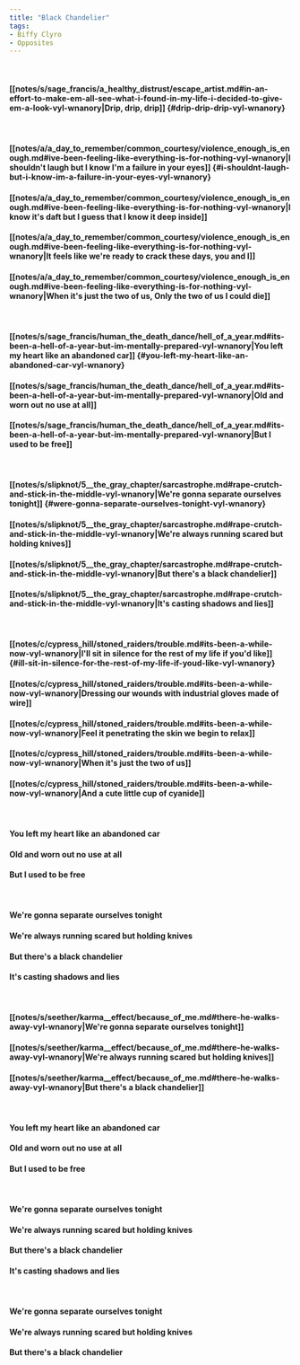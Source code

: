 ```yaml
---
title: "Black Chandelier"
tags:
- Biffy Clyro
- Opposites
---
```

&nbsp;
#### [[notes/s/sage_francis/a_healthy_distrust/escape_artist.md#in-an-effort-to-make-em-all-see-what-i-found-in-my-life-i-decided-to-give-em-a-look-vyl-wnanory|Drip, drip, drip]] {#drip-drip-drip-vyl-wnanory}
&nbsp;
#### [[notes/a/a_day_to_remember/common_courtesy/violence_enough_is_enough.md#ive-been-feeling-like-everything-is-for-nothing-vyl-wnanory|I shouldn't laugh but I know I'm a failure in your eyes]] {#i-shouldnt-laugh-but-i-know-im-a-failure-in-your-eyes-vyl-wnanory}
#### [[notes/a/a_day_to_remember/common_courtesy/violence_enough_is_enough.md#ive-been-feeling-like-everything-is-for-nothing-vyl-wnanory|I know it's daft but I guess that I know it deep inside]]
#### [[notes/a/a_day_to_remember/common_courtesy/violence_enough_is_enough.md#ive-been-feeling-like-everything-is-for-nothing-vyl-wnanory|It feels like we're ready to crack these days, you and I]]
#### [[notes/a/a_day_to_remember/common_courtesy/violence_enough_is_enough.md#ive-been-feeling-like-everything-is-for-nothing-vyl-wnanory|When it's just the two of us, Only the two of us I could die]]
&nbsp;
#### [[notes/s/sage_francis/human_the_death_dance/hell_of_a_year.md#its-been-a-hell-of-a-year-but-im-mentally-prepared-vyl-wnanory|You left my heart like an abandoned car]] {#you-left-my-heart-like-an-abandoned-car-vyl-wnanory}
#### [[notes/s/sage_francis/human_the_death_dance/hell_of_a_year.md#its-been-a-hell-of-a-year-but-im-mentally-prepared-vyl-wnanory|Old and worn out no use at all]]
#### [[notes/s/sage_francis/human_the_death_dance/hell_of_a_year.md#its-been-a-hell-of-a-year-but-im-mentally-prepared-vyl-wnanory|But I used to be free]]
&nbsp;
#### [[notes/s/slipknot/5__the_gray_chapter/sarcastrophe.md#rape-crutch-and-stick-in-the-middle-vyl-wnanory|We're gonna separate ourselves tonight]] {#were-gonna-separate-ourselves-tonight-vyl-wnanory}
#### [[notes/s/slipknot/5__the_gray_chapter/sarcastrophe.md#rape-crutch-and-stick-in-the-middle-vyl-wnanory|We're always running scared but holding knives]]
#### [[notes/s/slipknot/5__the_gray_chapter/sarcastrophe.md#rape-crutch-and-stick-in-the-middle-vyl-wnanory|But there's a black chandelier]]
#### [[notes/s/slipknot/5__the_gray_chapter/sarcastrophe.md#rape-crutch-and-stick-in-the-middle-vyl-wnanory|It's casting shadows and lies]]
&nbsp;
#### [[notes/c/cypress_hill/stoned_raiders/trouble.md#its-been-a-while-now-vyl-wnanory|I'll sit in silence for the rest of my life if you'd like]] {#ill-sit-in-silence-for-the-rest-of-my-life-if-youd-like-vyl-wnanory}
#### [[notes/c/cypress_hill/stoned_raiders/trouble.md#its-been-a-while-now-vyl-wnanory|Dressing our wounds with industrial gloves made of wire]]
#### [[notes/c/cypress_hill/stoned_raiders/trouble.md#its-been-a-while-now-vyl-wnanory|Feel it penetrating the skin we begin to relax]]
#### [[notes/c/cypress_hill/stoned_raiders/trouble.md#its-been-a-while-now-vyl-wnanory|When it's just the two of us]]
#### [[notes/c/cypress_hill/stoned_raiders/trouble.md#its-been-a-while-now-vyl-wnanory|And a cute little cup of cyanide]]
&nbsp;
#### You left my heart like an abandoned car
#### Old and worn out no use at all
#### But I used to be free
&nbsp;
#### We're gonna separate ourselves tonight
#### We're always running scared but holding knives
#### But there's a black chandelier
#### It's casting shadows and lies
&nbsp;
#### [[notes/s/seether/karma__effect/because_of_me.md#there-he-walks-away-vyl-wnanory|We're gonna separate ourselves tonight]]
#### [[notes/s/seether/karma__effect/because_of_me.md#there-he-walks-away-vyl-wnanory|We're always running scared but holding knives]]
#### [[notes/s/seether/karma__effect/because_of_me.md#there-he-walks-away-vyl-wnanory|But there's a black chandelier]]
&nbsp;
#### You left my heart like an abandoned car
#### Old and worn out no use at all
#### But I used to be free
&nbsp;
#### We're gonna separate ourselves tonight
#### We're always running scared but holding knives
#### But there's a black chandelier
#### It's casting shadows and lies
&nbsp;
#### We're gonna separate ourselves tonight
#### We're always running scared but holding knives
#### But there's a black chandelier
